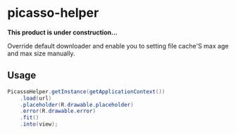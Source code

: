 picasso-helper
==============

**This product is under construction...**

Override default downloader and enable you to setting file cache'S max age and max size manually.

## Usage

```java
PicassoHelper.getInstance(getApplicationContext())
    .load(url)
    .placeholder(R.drawable.placeholder)
    .error(R.drawable.error)
    .fit()
    .into(view);
```